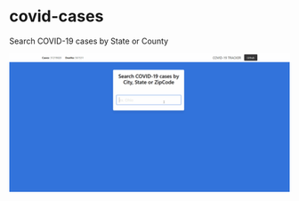 # covid-cases

Search COVID-19 cases by State or County 


<p align="center">
 <img align="center" alt="start up" src="demo/search.gif" />
</p>

